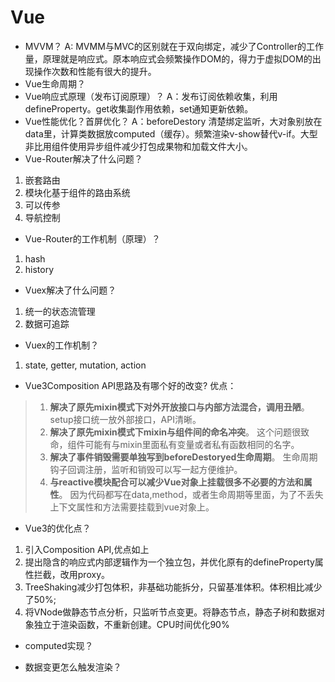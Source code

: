  # Vue
- MVVM？
A: MVMM与MVC的区别就在于双向绑定，减少了Controller的工作量，原理就是响应式。原本响应式会频繁操作DOM的，得力于虚拟DOM的出现操作次数和性能有很大的提升。
- Vue生命周期？
- Vue响应式原理（发布订阅原理）？
A：发布订阅依赖收集，利用defineProperty。get收集副作用依赖，set通知更新依赖。
- Vue性能优化？首屏优化？
A：beforeDestory 清楚绑定监听，大对象别放在data里，计算类数据放computed（缓存）。频繁渲染v-show替代v-if。大型非比用组件使用异步组件减少打包成果物和加载文件大小。
- Vue-Router解决了什么问题？
1. 嵌套路由
2. 模块化基于组件的路由系统
3. 可以传参
4. 导航控制
- Vue-Router的工作机制（原理）？
1. hash
2. history
- Vuex解决了什么问题？
1. 统一的状态流管理
2. 数据可追踪
- Vuex的工作机制？
1. state, getter, mutation, action
- Vue3Composition API思路及有哪个好的改变?
优点：
>1. **解决了原先mixin模式下对外开放接口与内部方法混合，调用丑陋**。
    setup接口统一放外部接口，API清晰。
>2. **解决了原先mixin模式下mixin与组件间的命名冲突**。
    这个问题很致命，组件可能有与mixin里面私有变量或者私有函数相同的名字。
>3. **解决了事件销毁需要单独写到beforeDestoryed生命周期**。
    生命周期钩子回调注册，监听和销毁可以写一起方便维护。
>4. **与reactive模块配合可以减少Vue对象上挂载很多不必要的方法和属性**。
    因为代码都写在data,method，或者生命周期等里面，为了不丢失上下文属性和方法需要挂载到vue对象上。

- Vue3的优化点？
1. 引入Composition API,优点如上
2. 提出隐含的响应式内部逻辑作为一个独立包，并优化原有的defineProperty属性拦截，改用proxy。
3. TreeShaking减少打包体积，非基础功能拆分，只留基准体积。体积相比减少了50%;
4. 将VNode做静态节点分析，只监听节点变更。将静态节点，静态子树和数据对象独立于渲染函数，不重新创建。CPU时间优化90%


- computed实现？

- 数据变更怎么触发渲染？